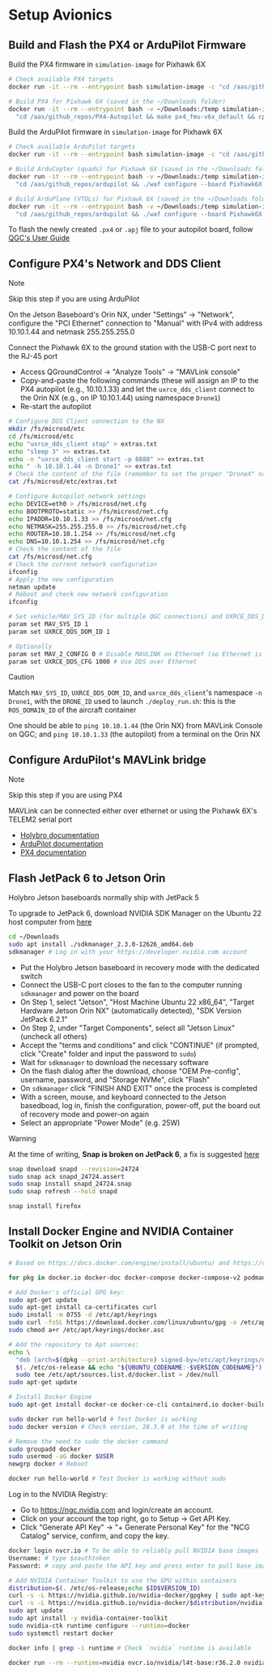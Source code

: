 # Setup Avionics

## Build and Flash the PX4 or ArduPilot Firmware

Build the PX4 firmware in `simulation-image` for Pixhawk 6X

```sh
# Check available PX4 targets
docker run -it --rm --entrypoint bash simulation-image -c "cd /aas/github_repos/PX4-Autopilot && make list_config_targets"

# Build PX4 for Pixhawk 6X (saved in the ~/Downloads folder)
docker run -it --rm --entrypoint bash -v ~/Downloads:/temp simulation-image -c \
  "cd /aas/github_repos/PX4-Autopilot && make px4_fmu-v6x_default && cp build/px4_fmu-v6x_default/*.px4 /temp/"
```

Build the ArduPilot firmware in `simulation-image` for Pixhawk 6X

```sh
# Check available ArduPilot targets
docker run -it --rm --entrypoint bash simulation-image -c "cd /aas/github_repos/ardupilot && ./waf list_boards"

# Build ArduCopter (quads) for Pixhawk 6X (saved in the ~/Downloads folder)
docker run -it --rm --entrypoint bash -v ~/Downloads:/temp simulation-image -c \
  "cd /aas/github_repos/ardupilot && ./waf configure --board Pixhawk6X && ./waf copter && cp build/Pixhawk6X/bin/*.apj /temp/"

# Build ArduPlane (VTOLs) for Pixhawk 6X (saved in the ~/Downloads folder)
docker run -it --rm --entrypoint bash -v ~/Downloads:/temp simulation-image -c \
  "cd /aas/github_repos/ardupilot && ./waf configure --board Pixhawk6X && ./waf plane && cp build/Pixhawk6X/bin/*.apj /temp/"
```

To flash the newly created `.px4` or `.apj` file to your autopilot board, follow [QGC's User Guide](https://docs.qgroundcontrol.com/Stable_V5.0/en/qgc-user-guide/setup_view/firmware.html) 

## Configure PX4's Network and DDS Client

> [!NOTE]
> Skip this step if you are using ArduPilot

On the Jetson Baseboard's Orin NX, under "Settings" -> "Network", configure the "PCI Ethernet" connection to "Manual" with IPv4 with address 10.10.1.44 and netmask 255.255.255.0

Connect the Pixhawk 6X to the ground station with the USB-C port next to the RJ-45 port

- Access QGroundControl -> "Analyze Tools" -> "MAVLink console"
- Copy-and-paste the following commands (these will assign an IP to the PX4 autopilot (e.g., 10.10.1.33) and let the `uxrce_dds_client` connect to the Orin NX (e.g., on IP 10.10.1.44) using namespace `Drone1`)
- Re-start the autopilot 

```sh
# Configure DDS Client connection to the NX
mkdir /fs/microsd/etc
cd /fs/microsd/etc
echo "uxrce_dds_client stop" > extras.txt
echo "sleep 3" >> extras.txt
echo -n "uxrce_dds_client start -p 8888" >> extras.txt
echo " -h 10.10.1.44 -n Drone1" >> extras.txt
# Check the content of the file (remember to set the proper "DroneX" namespace)
cat /fs/microsd/etc/extras.txt

# Configure Autopilot network settings
echo DEVICE=eth0 > /fs/microsd/net.cfg
echo BOOTPROTO=static >> /fs/microsd/net.cfg
echo IPADDR=10.10.1.33 >> /fs/microsd/net.cfg
echo NETMASK=255.255.255.0 >> /fs/microsd/net.cfg
echo ROUTER=10.10.1.254 >> /fs/microsd/net.cfg
echo DNS=10.10.1.254 >> /fs/microsd/net.cfg
# Check the content of the file
cat /fs/microsd/net.cfg
# Check the current network configuration
ifconfig
# Apply the new configuration
netman update
# Reboot and check new network configuration
ifconfig

# Set vehicle/MAV_SYS_ID (for multiple QGC connections) and UXRCE_DDS_DOM_ID/ROS_DOMAIN_ID
param set MAV_SYS_ID 1
param set UXRCE_DDS_DOM_ID 1

# Optionally
param set MAV_2_CONFIG 0 # Disable MAVLINK on Ethernet (so Ethernet is used for XRCE-DDS only), if needed, also check params MAV_0_CONFIG, MAV_1_CONFIG
param set UXRCE_DDS_CFG 1000 # Use DDS over Ethernet
```

> [!CAUTION]
> Match `MAV_SYS_ID`, `UXRCE_DDS_DOM_ID`, and `uxrce_dds_client`'s namespace `-n Drone1`, with the `DRONE_ID` used to launch `./deploy_run.sh`: this is the `ROS_DOMAIN_ID` of the aircraft container

One should be able to `ping 10.10.1.44` (the Orin NX) from MAVLink Console on QGC; and `ping 10.10.1.33` (the autopilot) from a terminal on the Orin NX

<!-- 
Also read the [PX4 documentation](https://github.com/PX4/PX4-Autopilot/blob/main/docs/en/companion_computer/holybro_pixhawk_jetson_baseboard.md#ethernet-setup-using-netplan)
-->

## Configure ArduPilot's MAVLink bridge

> [!NOTE]
> Skip this step if you are using PX4

MAVLink can be connected either over ethernet or using the Pixhawk 6X's TELEM2 serial port

- [Holybro documentation](https://docs.holybro.com/autopilot/pixhawk-baseboards/pixhawk-jetson-baseboard/mavlink-bridge)
- [ArduPilot documentation](https://ardupilot.org/copter/docs/common-serial-options.html)
- [PX4 documentation](https://github.com/PX4/PX4-Autopilot/blob/main/docs/en/companion_computer/holybro_pixhawk_jetson_baseboard.md#mavlink-setup)

## Flash JetPack 6 to Jetson Orin

Holybro Jetson baseboards normally ship with JetPack 5

To upgrade to JetPack 6, download NVIDIA SDK Manager on the Ubuntu 22 host computer from [here](https://developer.nvidia.com/sdk-manager#installation_get_started)

```sh
cd ~/Downloads
sudo apt install ./sdkmanager_2.3.0-12626_amd64.deb 
sdkmanager # Log in with your https://developer.nvidia.com account 
```

- Put the Holybro Jetson baseboard in recovery mode with the dedicated switch
- Connect the USB-C port closes to the fan to the computer running `sdkmanager` and power on the board
- On Step 1, select "Jetson", "Host Machine Ubuntu 22 x86_64", "Target Hardware Jetson Orin NX" (automatically detected), "SDK Version JetPack 6.2.1"
- On Step 2, under "Target Components", select all "Jetson Linux" (uncheck all others)
- Accept the "terms and conditions" and click "CONTINUE" (if prompted, click "Create" folder and input the password to `sudo`)
- Wait for `sdkmanager` to download the necessary software
- On the flash dialog after the download, choose "OEM Pre-config", username, password, and "Storage NVMe", click "Flash"
- On `sdkmanager` click "FINISH AND EXIT" once the process is completed
- With a screen, mouse, and keyboard connected to the Jetson basedboad, log in, finish the configuration, power-off, put the board out of recovery mode and power-on again
- Select an appropriate "Power Mode" (e.g. 25W)

<!-- 
Also read the [PX4 documentation](https://github.com/PX4/PX4-Autopilot/blob/main/docs/en/companion_computer/holybro_pixhawk_jetson_baseboard.md#flashing-the-jetson-board)
-->

> [!WARNING]
> At the time of writing, **Snap is broken on JetPack 6**, a fix is suggested [here](https://forums.developer.nvidia.com/t/chromium-other-browsers-not-working-after-flashing-or-updating-heres-why-and-quick-fix/338891)
> ```sh
> snap download snapd --revision=24724
> sudo snap ack snapd_24724.assert
> sudo snap install snapd_24724.snap
> sudo snap refresh --hold snapd
> 
> snap install firefox
> ```

## Install Docker Engine and NVIDIA Container Toolkit on Jetson Orin

```sh
# Based on https://docs.docker.com/engine/install/ubuntu/ and https://docs.docker.com/engine/install/linux-postinstall/

for pkg in docker.io docker-doc docker-compose docker-compose-v2 podman-docker containerd runc; do sudo apt-get remove $pkg; done # none should be there

# Add Docker's official GPG key:
sudo apt-get update
sudo apt-get install ca-certificates curl
sudo install -m 0755 -d /etc/apt/keyrings
sudo curl -fsSL https://download.docker.com/linux/ubuntu/gpg -o /etc/apt/keyrings/docker.asc
sudo chmod a+r /etc/apt/keyrings/docker.asc

# Add the repository to Apt sources:
echo \
  "deb [arch=$(dpkg --print-architecture) signed-by=/etc/apt/keyrings/docker.asc] https://download.docker.com/linux/ubuntu \
  $(. /etc/os-release && echo "${UBUNTU_CODENAME:-$VERSION_CODENAME}") stable" | \
  sudo tee /etc/apt/sources.list.d/docker.list > /dev/null
sudo apt-get update

# Install Docker Engine
sudo apt-get install docker-ce docker-ce-cli containerd.io docker-buildx-plugin docker-compose-plugin

sudo docker run hello-world # Test Docker is working
sudo docker version # Check version, 28.3.0 at the time of writing

# Remove the need to sudo the docker command
sudo groupadd docker
sudo usermod -aG docker $USER
newgrp docker # Reboot

docker run hello-world # Test Docker is working without sudo
```

Log in to the NVIDIA Registry:

- Go to https://ngc.nvidia.com and login/create an account.
- Click on your account the top right, go to Setup -> Get API Key.
- Click "Generate API Key" -> "+ Generate Personal Key" for the "NCG Catalog" service, confirm, and copy the key.

```sh
docker login nvcr.io # To be able to reliably pull NVIDIA base images
Username: # type $oauthtoken
Password: # copy and paste the API key and press enter to pull base images from nvcr.io/
```

```sh
# Add NVIDIA Container Toolkit to use the GPU within containers
distribution=$(. /etc/os-release;echo $ID$VERSION_ID)
curl -s -L https://nvidia.github.io/nvidia-docker/gpgkey | sudo apt-key add -
curl -s -L https://nvidia.github.io/nvidia-docker/$distribution/nvidia-docker.list | sudo tee /etc/apt/sources.list.d/nvidia-docker.list
sudo apt update
sudo apt install -y nvidia-container-toolkit
sudo nvidia-ctk runtime configure --runtime=docker
sudo systemctl restart docker

docker info | grep -i runtime # Check `nvidia` runtime is available

docker run --rm --runtime=nvidia nvcr.io/nvidia/l4t-base:r36.2.0 nvidia-smi # Test nvidia-smi works in a container with Linux4Tegra
```
